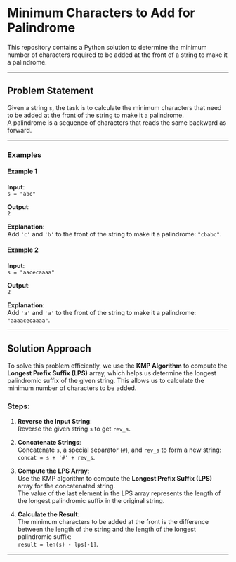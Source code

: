 # Minimum Characters to Add for Palindrome

This repository contains a Python solution to determine the minimum number of characters required to be added at the front of a string to make it a palindrome.

---

## Problem Statement

Given a string `s`, the task is to calculate the minimum characters that need to be added at the front of the string to make it a palindrome.  
A palindrome is a sequence of characters that reads the same backward as forward.

---

### Examples

#### Example 1
**Input**:  
`s = "abc"`

**Output**:  
`2`

**Explanation**:  
Add `'c'` and `'b'` to the front of the string to make it a palindrome: `"cbabc"`.

#### Example 2
**Input**:  
`s = "aacecaaaa"`

**Output**:  
`2`

**Explanation**:  
Add `'a'` and `'a'` to the front of the string to make it a palindrome: `"aaaacecaaaa"`.

---

## Solution Approach

To solve this problem efficiently, we use the **KMP Algorithm** to compute the **Longest Prefix Suffix (LPS)** array, which helps us determine the longest palindromic suffix of the given string. This allows us to calculate the minimum number of characters to be added.

### Steps:

1. **Reverse the Input String**:  
   Reverse the given string `s` to get `rev_s`.

2. **Concatenate Strings**:  
   Concatenate `s`, a special separator (`#`), and `rev_s` to form a new string:  
   `concat = s + '#' + rev_s`.

3. **Compute the LPS Array**:  
   Use the KMP algorithm to compute the **Longest Prefix Suffix (LPS)** array for the concatenated string.  
   The value of the last element in the LPS array represents the length of the longest palindromic suffix in the original string.

4. **Calculate the Result**:  
   The minimum characters to be added at the front is the difference between the length of the string and the length of the longest palindromic suffix:  
   `result = len(s) - lps[-1]`.

---